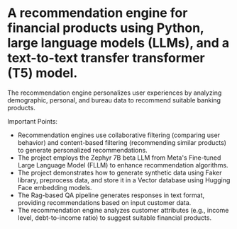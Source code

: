 # A recommendation engine for financial products using Python, large language models (LLMs), and a text-to-text transfer transformer (T5) model. 

The recommendation engine personalizes user experiences by analyzing demographic, personal, and bureau data to recommend suitable banking products.

Important Points:

- Recommendation engines use collaborative filtering (comparing user behavior) and content-based filtering (recommending similar products) to generate personalized recommendations.
- The project employs the Zephyr 7B beta LLM from Meta's Fine-tuned Large Language Model (FLLM) to enhance recommendation algorithms.
- The project demonstrates how to generate synthetic data using Faker library, preprocess data, and store it in a Vector database using Hugging Face embedding models.
- The Rag-based QA pipeline generates responses in text format, providing recommendations based on input customer data.
- The recommendation engine analyzes customer attributes (e.g., income level, debt-to-income ratio) to suggest suitable financial products.
